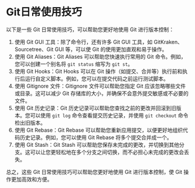 # Git日常使用技巧

以下是一些 Git 日常使用技巧，可以帮助您更好地使用 Git 进行版本控制：

1. 使用 Git GUI 工具：除了命令行，还有许多 Git GUI 工具，如 GitKraken、Sourcetree、Git GUI 等，可以使 Git 的使用更加直观和易于操作。
2. 使用 Git Aliases：Git Aliases 可以帮助您快速执行常用的 Git 命令。例如，您可以创建一个别名将 `git status` 缩写为 `git st`。
3. 使用 Git Hooks：Git Hooks 可以在 Git 操作（如提交、合并等）执行前和执行后运行自定义脚本。例如，您可以在提交代码之前运行测试脚本。
4. 使用 Gitignore 文件：Gitignore 文件可以帮助您指定 Git 应该忽略哪些文件或目录。这可以减少 Git 存储库的大小，并确保不会意外提交敏感或不必要的文件。
5. 使用 Git 历史记录：Git 历史记录可以帮助您查找之前的更改并回滚到旧版本。您可以使用 `git log` 命令查看提交历史记录，并使用 `git checkout` 命令检出旧版本。
6. 使用 Git Rebase：Git Rebase 可以帮助您重新应用提交，以便更好地组织代码历史记录。例如，您可以使用 Git Rebase 将多个提交合并成一个。
7. 使用 Git Stash：Git Stash 可以帮助您保存未完成的更改，并切换到其他分支。这可以让您更轻松地在多个分支之间切换，而不必担心未完成的更改会丢失。

总之，这些 Git 日常使用技巧可以帮助您更好地使用 Git 进行版本控制，使 Git 操作更加高效和方便。